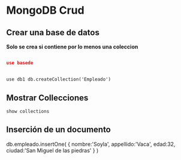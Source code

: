 # MongoDB Crud

## Crear una base de datos

**Solo se crea si contiene por lo menos una coleccion**


````json

use basede

````

##

``use db1
db.createCollection('Empleado')``

## Mostrar Collecciones 
``show collections``

## Inserción de un documento

db.empleado.insertOne(
    {
    nombre:'Soyla',
    appellido:'Vaca',
    edad:32,
    ciudad:'San Miguel de las piedras'
    }
)